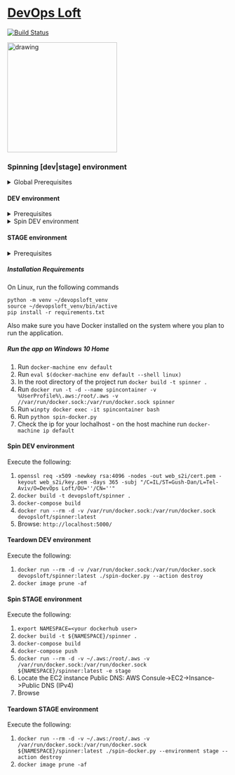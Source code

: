 # <a href="http://www.devopsloft.io">DevOps Loft</a>

[![Build Status](https://travis-ci.org/devopsloft/devopsloft.svg?branch=master)](https://travis-ci.org/devopsloft/devopsloft)

<img src="http://www.devopsloft.io/static/logo.png" alt="drawing" width="250" hight="250"/>

### Spinning [dev|stage] environment

<details>
  <summary>Global Prerequisites</summary>
  <ul>
    <li>docker</li>
    <li>Use `.env.local` file for configuration keys which overrides `.env`</li>
  </ul>
</details>

#### DEV environment

<details>
  <summary>Prerequisites</summary>
  <ul>
    <li>Install Docker (version 19.03.xx or higher)</li>
		<ul>
			<li>Windows 10 64bit or higher</li>
				<ul>
					<li>Docker Desktop on Windows - <a href='https://docs.docker.com/docker-for-windows/install/'>link</a></li>
				</ul>
			<li>Windows 10 32bit or lower</li>
				<ul>
					<li>Docker Toolbox on Windows - <a href='https://docs.docker.com/toolbox/toolbox_install_windows/'>link</a></li>
				</ul>
			<li>Linux distros</li>
				<ul>
					<li>Docker Engine - follow instructions by your distro <a href='https://docs.docker.com/engine/install/'>here</a></li>
					<li>Docker Compose - follow instructions by your distro <a href='https://docs.docker.com/compose/install/'>here</a></li>
				</ul>
		</ul>
  </ul>
</details>
  
<details>
  <summary>Spin DEV environment</summary>
  Execute the following (Windows: run it from Git-Bash or similar and not from Command Prompt):
1. `openssl req -x509 -newkey rsa:4096 -nodes -out web_s2i/cert.pem -keyout web_s2i/key.pem -days 365 -subj "/C=IL/ST=Gush-Dan/L=Tel-Aviv/O=DevOps Loft/OU=''/CN=''"`
2. `docker build -t devopsloft/spinner .` (don't forget the dot at the end)
3. `docker-compose build`
4. `docker run --rm -d -v /var/run/docker.sock:/var/run/docker.sock devopsloft/spinner:latest`
5. Browse: `http://localhost:5000/`
</details>

#### STAGE environment

<details>
  <summary>Prerequisites</summary>
  <ul>
    <li>Dockerhub account</li>
    <li>AWS account</li>
    <li><a href='https://docs.aws.amazon.com/cli/latest/userguide/cli-configure-files.html'>AWS ~/.aws or %UserProfile%\.aws folder</a></li>
    <li>keypair</li>
    <li>subnet ID</li>
    <li>Security Group with inbound ports for SSH (22), HTTP (80), HTTPS (443), and 8200</li>
    <li> AWS S3 Bucket</li>
  </ul>
</details>

##### Installation Requirements

On Linux, run the following commands

```
python -m venv ~/devopsloft_venv
source ~/devopsloft_venv/bin/active
pip install -r requirements.txt
```

Also make sure you have Docker installed on the system where you plan to run the application.

##### Run the app on Windows 10 Home

1. Run `docker-machine env default`
2. Run `eval $(docker-machine env default --shell linux)`
3. In the root directory of the project run `docker build -t spinner .`
4. Run `docker run -t -d --name spincontainer -v %UserProfile%\.aws:/root/.aws -v //var/run/docker.sock:/var/run/docker.sock spinner`
5. Run `winpty docker exec -it spincontainer bash`
6. Run `python spin-docker.py`
7. Check the ip for your lochalhost - on the host machine run `docker-machine ip default`

#### Spin DEV environment

Execute the following:

1. `openssl req -x509 -newkey rsa:4096 -nodes -out web_s2i/cert.pem -keyout web_s2i/key.pem -days 365 -subj "/C=IL/ST=Gush-Dan/L=Tel-Aviv/O=DevOps Loft/OU=''/CN=''"`
2. `docker build -t devopsloft/spinner .`
3. `docker-compose build`
4. `docker run --rm -d -v /var/run/docker.sock:/var/run/docker.sock devopsloft/spinner:latest`
5. Browse: `http://localhost:5000/`

#### Teardown DEV environment

Execute the following:

1. `docker run --rm -d -v /var/run/docker.sock:/var/run/docker.sock devopsloft/spinner:latest ./spin-docker.py --action destroy`
2. `docker image prune -af`


#### Spin STAGE environment

Execute the following:

1. `export NAMESPACE=<your dockerhub user>`
2. `docker build -t ${NAMESPACE}/spinner .`
3. `docker-compose build`
4. `docker-compose push`
5. `docker run --rm -d -v ~/.aws:/root/.aws -v /var/run/docker.sock:/var/run/docker.sock ${NAMESPACE}/spinner:latest -e stage`
6. Locate the EC2 instance Public DNS: AWS Consule->EC2->Insance->Public DNS (IPv4)
7. Browse <Public DNS>

#### Teardown STAGE environment

Execute the following:

1. `docker run --rm -d -v ~/.aws:/root/.aws -v /var/run/docker.sock:/var/run/docker.sock ${NAMESPACE}/spinner:latest ./spin-docker.py --environment stage --action destroy`
2. `docker image prune -af`